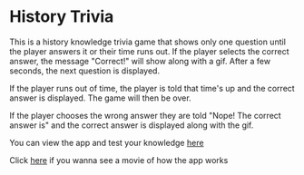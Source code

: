# History Trivia

This is a history knowledge trivia game that shows only one question until the player answers it or their time runs out. If the player selects the correct answer, the message "Correct!" will show along with a gif. After a few seconds, the next question is displayed.

If the player runs out of time, the player is told that time's up and the correct answer is displayed. The game will then be over.

If the player chooses the wrong answer they are told "Nope! The correct answer is" and the correct answer is displayed along with the gif.

You can view the app and test your knowledge [here](https://mlebjork.github.io/TriviaGame/)

Click [here](https://drive.google.com/file/d/1cg7fEeWDkUZ_XjUIDAlDAN3jv5xC-1vE/view?usp=sharing) if you wanna see a movie of how the app works